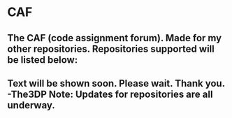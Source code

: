# CAF
The CAF (code assignment forum). Made for my other repositories.
Repositories supported will be listed below:
---------------------------------------------
Text will be shown soon.
Please wait. Thank you. -The3DP
Note: Updates for repositories are all underway.
---------------------------------------------





















